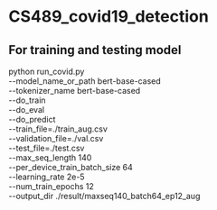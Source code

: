 # CS489_covid19_detection


## For training and testing model
python run_covid.py \
  --model_name_or_path bert-base-cased \
  --tokenizer_name bert-base-cased \
  --do_train \
  --do_eval \
  --do_predict \
  --train_file=./train_aug.csv \
  --validation_file=./val.csv \
  --test_file=./test.csv \
  --max_seq_length 140 \
  --per_device_train_batch_size 64 \
  --learning_rate 2e-5 \
  --num_train_epochs 12 \
  --output_dir ./result/maxseq140_batch64_ep12_aug



